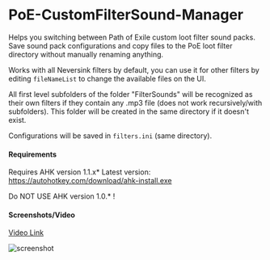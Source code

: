# PoE-CustomFilterSound-Manager

Helps you switching between Path of Exile custom loot filter sound packs. Save sound pack configurations and copy files to the PoE loot filter directory without manually renaming anything.

Works with all Neversink filters by default, you can use it for other filters by editing `fileNameList` to change the available files on the UI.

All first level subfolders of the folder "FilterSounds" will be recognized as their own filters if they contain any .mp3 file (does not work recursively/with subfolders). This folder will be created in the same directory if it doesn't exist.

Configurations will be saved in `filters.ini` (same directory).

#### Requirements 
Requires AHK version 1.1.x*
Latest version: https://autohotkey.com/download/ahk-install.exe
	
Do NOT USE AHK version 1.0.* !

#### Screenshots/Video

[Video Link](https://www.youtube.com/watch?v=eSNaK9Rq_NQ)

![screenshot](https://i.imgur.com/gf7FMUX.png)
